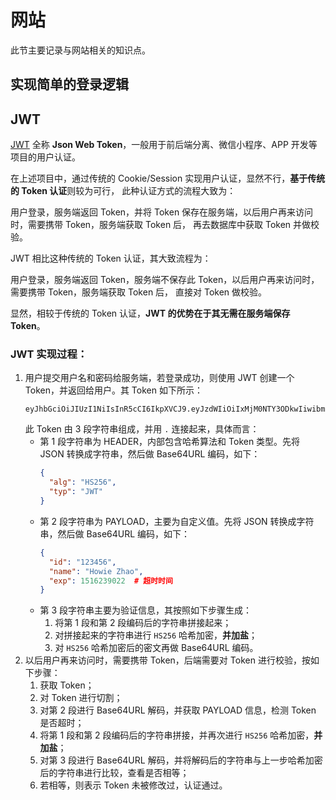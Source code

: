 # 网站

此节主要记录与网站相关的知识点。

## 实现简单的登录逻辑

## JWT

[JWT](https://jwt.io/) 全称 **Json Web Token**，一般用于前后端分离、微信小程序、APP 开发等项目的用户认证。

在上述项目中，通过传统的 Cookie/Session 实现用户认证，显然不行，**基于传统的 Token 认证**则较为可行，
此种认证方式的流程大致为：

用户登录，服务端返回 Token，并将 Token 保存在服务端，以后用户再来访问时，需要携带 Token，服务端获取 Token 后，
再去数据库中获取 Token 并做校验。

JWT 相比这种传统的 Token 认证，其大致流程为：

用户登录，服务端返回 Token，服务端不保存此 Token，以后用户再来访问时，需要携带 Token，服务端获取 Token 后，
直接对 Token 做校验。

显然，相较于传统的 Token 认证，**JWT 的优势在于其无需在服务端保存 Token**。

### JWT 实现过程：

1. 用户提交用户名和密码给服务端，若登录成功，则使用 JWT 创建一个 Token，并返回给用户。其 Token 如下所示：
    ```
    eyJhbGciOiJIUzI1NiIsInR5cCI6IkpXVCJ9.eyJzdWIiOiIxMjM0NTY3ODkwIiwibmFtZSI6IkpvaG4gRG9lIiwiaWF0IjoxNTE2MjM5MDIyfQ.SflKxwRJSMeKKF2QT4fwpMeJf36POk6yJV_adQssw5c
    ```
    此 Token 由 3 段字符串组成，并用 `.` 连接起来，具体而言：
    - 第 1 段字符串为 HEADER，内部包含哈希算法和 Token 类型。先将 JSON 转换成字符串，然后做 Base64URL 编码，如下：
        ```json
        {
          "alg": "HS256",
          "typ": "JWT"
        }
        ```
    - 第 2 段字符串为 PAYLOAD，主要为自定义值。先将 JSON 转换成字符串，然后做 Base64URL 编码，如下：
        ```json
        {
          "id": "123456",
          "name": "Howie Zhao",
          "exp": 1516239022  # 超时时间
        }
        ```
    - 第 3 段字符串主要为验证信息，其按照如下步骤生成：
        1. 将第 1 段和第 2 段编码后的字符串拼接起来；
        2. 对拼接起来的字符串进行 `HS256` 哈希加密，**并加盐**；
        3. 对 `HS256` 哈希加密后的密文再做 Base64URL 编码。
2. 以后用户再来访问时，需要携带 Token，后端需要对 Token 进行校验，按如下步骤：
    1. 获取 Token；
    2. 对 Token 进行切割；
    3. 对第 2 段进行 Base64URL 解码，并获取 PAYLOAD 信息，检测 Token 是否超时；
    4. 将第 1 段和第 2 段编码后的字符串拼接，并再次进行 `HS256` 哈希加密，**并加盐**；
    5. 对第 3 段进行 Base64URL 解码，并将解码后的字符串与上一步哈希加密后的字符串进行比较，查看是否相等；
    6. 若相等，则表示 Token 未被修改过，认证通过。
